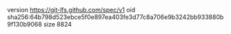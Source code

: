 version https://git-lfs.github.com/spec/v1
oid sha256:64b798d523ebce5f0e897ea403fe3d77c8a706e9b3242bb933880b9f130b9068
size 8824

